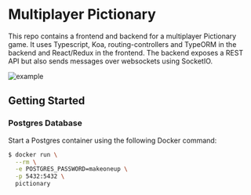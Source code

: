 # Multiplayer Pictionary

This repo contains a frontend and backend for a multiplayer Pictionary game. It uses Typescript, Koa, routing-controllers and TypeORM in the backend and React/Redux in the frontend. The backend exposes a REST API but also sends messages over websockets using SocketIO. 

![example](https://gph.is/1pmqlS2)

## Getting Started

### Postgres Database

Start a Postgres container using the following Docker command:

```bash
$ docker run \
  --rm \
  -e POSTGRES_PASSWORD=makeoneup \
  -p 5432:5432 \
  pictionary
```

